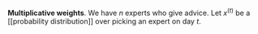 **Multiplicative weights**. We have $n$ experts who give advice. Let $x^{(t)}$ be a [[probability distribution]] over picking an expert on day $t$.